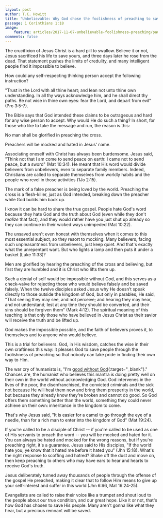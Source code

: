 ```yaml
---
layout: post
author: T.C. Howitt
title: "Unbelievable: Why God chose the foolishness of preaching to save believers"
passage: 1 Corinthians 1:18
image:
    feature: articles/2017-11-07-unbelievable-foolishness-preaching/paul-preaching-areopagus.jpg
comments: false
---
```


The crucifixion of Jesus Christ is a hard pill to swallow.  Believe it or not, Jesus sacrificed his life to save yours, and three days later he rose from the dead.  That statement pushes the limits of credulity, and many intelligent people find it impossible to believe.

How could any self-respecting thinking person accept the following instruction?

"Trust in the Lord with all thine heart; and lean not unto thine own understanding. In all thy ways acknowledge him, and he shall direct thy paths. Be not wise in thine own eyes: fear the Lord, and depart from evil" (Pro 3:5-7).

The Bible says that God intended these claims to be outrageous and hard for any wise person to accept. Why would He do such a thing? In short, for those who like to take the message and run, the reason is this:

No man shall be glorified in preaching the cross.

Preachers will be mocked and hated in Jesus' name.

Associating oneself with Christ has always been burdensome.  Jesus said, "Think not that I am come to send peace on earth: I came not to send peace, but a sword" (Mat 10:34).  He meant that His word would divide believers from unbelievers, even to separate family members.  Indeed, Christians are called to separate themselves from worldly habits and the people who revel in those activities (1Jo 2:15).

The mark of a false preacher is being loved by the world.  Preaching the cross is a flesh-killer, just as God intended, breaking down the preacher while God builds him back up.

I know it can be hard to share the true gospel.  People hate God's word because they hate God and the truth about God (even while they don't *realize* that fact), and they would rather have you just shut up already so they can continue in their wicked ways unimpeded (Mat 10:22).

The unsaved aren't even honest with themselves when it comes to this most essential subject, so they resort to mocking.  Many believers, facing such unpleasantness from unbelievers, just keep quiet.  And that's exactly what the unrepentant want.  But who lights a lamp and then puts it under a basket (Luke 11:33)?

Men are glorified by hearing the preaching of the cross and believing, but first they are humbled and it is Christ who lifts them up.

Such a denial of self would be impossible without God, and this serves as a check-valve for rejecting those who would believe falsely and be saved falsely.  When the twelve disciples asked Jesus why He doesn't speak directly to those outside the kingdom of God, but only in parables, He said, "That seeing they may see, and not perceive; and hearing they may hear, and not understand; lest at any time they should be converted, and their sins should be forgiven them" (Mark 4:12).  The spiritual meaning of this teaching is that only those who have believed in Jesus Christ as their savior will receive the truth and be lifted up.

God makes the impossible possible, and the faith of believers proves it, to themselves and to anyone who would believe.

This is a trial for believers.  God, in His wisdom, catches the wise in their own craftiness this way: it pleases God to save people through the foolishness of preaching so that nobody can take pride in finding their own way to Him.

The war cry of humanists is, "I'm [good without God](https://americanhumanist.org/about/){:target="_blank"}." Chances are, the humanist who believes this mantra is doing pretty well on their own in the world without acknowledging God.  God intervenes in the lives of the poor, the disenfranchised, the convicted criminals and the sick not because He will heal them now and bring them prosperity in the world, but because they already know they're broken and cannot do good.  So God offers them something better than the world, something they could never achieve on their own: inheritance in the kingdom to come.

That's why Jesus said, "It is easier for a camel to go through the eye of a needle, than for a rich man to enter into the kingdom of God" (Mat 19:24).

If you're called to be a disciple of Christ -- if you're called to be used as one of His servants to preach the word -- you will be mocked and hated for it.  You can always be hated and mocked for the wrong reasons, but if you're preaching right, it's a guarantee.  Jesus said to His disciples, "If the world hate you, ye know that it hated me before it hated you" (Jhn 15:18).  What's the right response to scoffing and hatred?  Shake off the dust and move on, then keep preaching to others who may have ears to hear and hearts to receive God's truth.

Jesus deliberately turned away thousands of people through the offense of the gospel He preached, making it clear that to follow Him means to give up your self-interest and suffer in this world (Jhn 6:66, Mat 16:24-25).

Evangelists are called to raise their voice like a trumpet and shout loud to the people about our true condition, and our great hope.  Like it or not, that's how God has chosen to save His people.  Many aren't gonna like what they hear, but a precious remnant will be saved.
